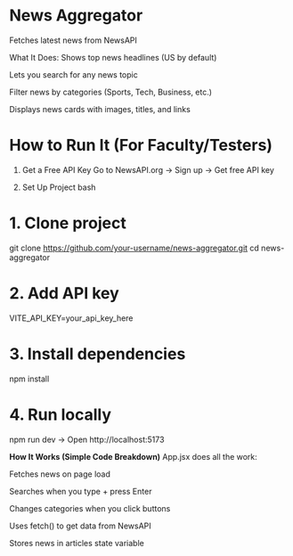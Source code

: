 # News Aggregator
Fetches latest news from NewsAPI

What It Does:
Shows top news headlines (US by default)

Lets you search for any news topic

Filter news by categories (Sports, Tech, Business, etc.)

Displays news cards with images, titles, and links

# How to Run It (For Faculty/Testers)
1. Get a Free API Key
Go to NewsAPI.org → Sign up → Get free API key

2. Set Up Project
bash
# 1. Clone project
git clone https://github.com/your-username/news-aggregator.git
cd news-aggregator

# 2. Add API key
VITE_API_KEY=your_api_key_here

# 3. Install dependencies
npm install

# 4. Run locally
npm run dev
→ Open http://localhost:5173

**How It Works (Simple Code Breakdown)**
App.jsx does all the work:

Fetches news on page load

Searches when you type + press Enter

Changes categories when you click buttons

Uses fetch() to get data from NewsAPI

Stores news in articles state variable
